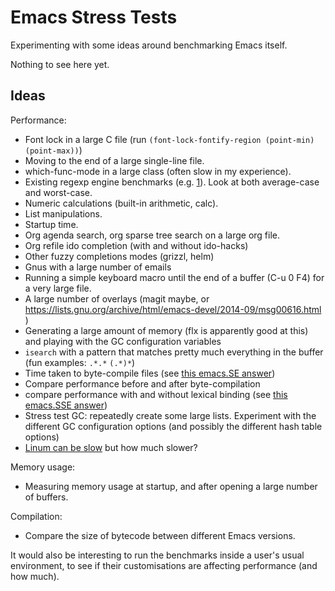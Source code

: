 # Emacs Stress Tests

Experimenting with some ideas around benchmarking Emacs itself.

Nothing to see here yet.

## Ideas

Performance:

* Font lock in a large C file (run `(font-lock-fontify-region (point-min) (point-max))`)
* Moving to the end of a large single-line file.
* which-func-mode in a large class (often slow in my experience).
* Existing regexp engine benchmarks
  (e.g. [1](http://sljit.sourceforge.net/regex_perf.html)). Look at
  both average-case and worst-case.
* Numeric calculations (built-in arithmetic, calc).
* List manipulations.
* Startup time.
* Org agenda search, org sparse tree search on a large org file.
* Org refile ido completion (with and without ido-hacks)
* Other fuzzy completions modes (grizzl, helm)
* Gnus with a large number of emails
* Running a simple keyboard macro until the end of a buffer (C-u 0 F4)
  for a very large file.
* A large number of overlays (magit maybe, or
  https://lists.gnu.org/archive/html/emacs-devel/2014-09/msg00616.html )
* Generating a large amount of memory (flx is apparently good at this)
  and playing with the GC configuration variables
* `isearch` with a pattern that matches pretty much everything in the
  buffer (fun examples: `.*.*` `(.*)*`)
* Time taken to byte-compile files (see
  [this emacs.SE answer](http://emacs.stackexchange.com/a/2092/304))
* Compare performance before and after byte-compilation
* compare performance with and without lexical binding (see
  [this emacs.SSE answer](http://emacs.stackexchange.com/q/2129))
* Stress test GC: repeatedly create some large lists. Experiment with
  the different GC configuration options (and possibly the different
  hash table options)
* [Linum can be slow](http://www.reddit.com/r/emacs/comments/2k5nhp/welcome_to_the_dark_side_switching_to_emacs/clk43j7?context=3)
  but how much slower?


Memory usage:

* Measuring memory usage at startup, and after opening a large number
  of buffers.

Compilation:

* Compare the size of bytecode between different Emacs versions.

It would also be interesting to run the benchmarks inside a user's
usual environment, to see if their customisations are affecting
performance (and how much).
